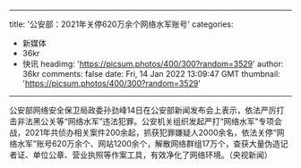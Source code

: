 
---
title: '公安部：2021年关停620万余个网络水军账号'
categories: 
 - 新媒体
 - 36kr
 - 快讯
headimg: 'https://picsum.photos/400/300?random=3529'
author: 36kr
comments: false
date: Fri, 14 Jan 2022 13:09:47 GMT
thumbnail: 'https://picsum.photos/400/300?random=3529'
---

<div>   
公安部网络安全保卫局政委孙劲峰14日在公安部新闻发布会上表示，依法严厉打击非法黑公关等“网络水军”违法犯罪。公安机关组织发起严打“网络水军”专项会战，2021年共侦办相关案件200余起，抓获犯罪嫌疑人2000余名，依法关停“网络水军”账号620万余个、网站1200余个，解散网络群组17万个，查获大量伪造记者证、单位公章、营业执照等作案工具，有效净化了网络环境。（央视新闻）  
</div>
            